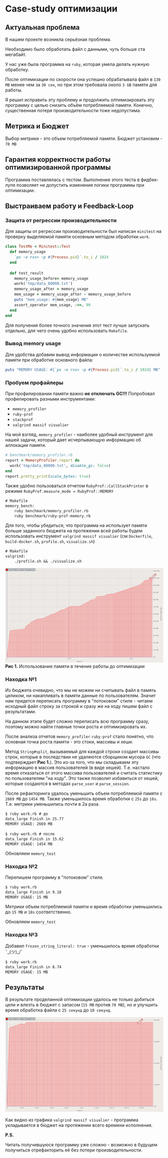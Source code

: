 # Case-study оптимизации

## Актуальная проблема
В нашем проекте возникла серьёзная проблема.

Необходимо было обработать файл с данными, чуть больше ста мегабайт.

У нас уже была программа на `ruby`, которая умела делать нужную обработку.

После оптимизации по скорости она успешно обрабатывала файл в `130 MB` менее чем за `30 сек`, но при этом требовала около `3 GB` памяти для работы.

Я решил исправить эту проблему и продолжить оптимизировать эту программу с целью снизить объём потребляемой памяти. Конечно, существенная потеря производительности тоже недопустима.

## Метрика и Бюджет
Выбор метрики - это объем потребляемой памяти. Бюджет установим - `70 MB`

## Гарантия корректности работы оптимизированной программы
Программа поставлялась с тестом. Выполнение этого теста в фидбек-лупе позволяет не допустить изменения логики программы при оптимизации.

## Выстраиваем работу и Feedback-Loop

### Защита от регрессии производительности
Для защиты от регрессии производительности был написан `minitest` на проверку выделяемой памяти основным методом обработки `work`.
```ruby
class TestMe < Minitest::Test
  def memory_usage
    `ps -o rss= -p #{Process.pid}`.to_i / 1024
  end

  def test_result
    memory_usage_before= memory_usage
    work('tmp/data_80000.txt')
    memory_usage_after = memory_usage
    mem_usage = memory_usage_after - memory_usage_before
    puts "mem_usage: #{mem_usage} MB"
    assert_operator mem_usage, :<=, 90
  end
end
```
Для получения более точного значения этот тест лучше запускать отдельно, для чего очень удобно использовать `Makefile`.

### Вывод memory usage  
Для удобства добавим вывод информации о количестве используемой памяти при обработке основного файла:
```ruby
puts "MEMORY USAGE: #{`ps -o rss= -p #{Process.pid}`.to_i / 1024} MB"
```

### Пробуем профайлеры
При профилировании памяти важно **не отключать GC!!!**
Попробовал профилировать разными инструментами:

* `memory_profiler`
* `ruby-prof`
* `stackprof`
* `valgrind massif visualier`

На мой взгляд, `memory_profiler` - наиболее удобный инструмент для нашей задачи, который дает исчерпывающую информацию об аллокации памяти.
```ruby
# benchmark/memory_profiler.rb
report = MemoryProfiler.report do
  work('tmp/data_80000.txt', disable_gc: false)
end
report.pretty_print(scale_bytes: true)
```

Также удобно пользоваться отчетом `RubyProf::CallStackPrinter` в режиме `RubyProf.measure_mode = RubyProf::MEMORY`

```
# Makefile
memory_bench:
	ruby benchmark/memory_profiler.rb
	ruby benchmark/ruby-prof-memory.rb
```

Для того, чтобы убедиться, что программа на использует памяти больше заданного бюджета на протяжении всей работы будем использовать инструмент `valgrind massif visualier` (см `Dockerfile`, `build-docker.sh`, `profile.sh`, `visualize.sh`)
```
# Makefile
valgrind:
	./profile.sh && ./visualize.sh
```
![img/1.png](img/1.png)
**Рис 1.** Использование памяти в течение работы до оптимизации

### Находка №1
Из бюджета очевидно, что мы не можем ни считывать файл в память целиком, ни накапливать в памяти данные по пользователям.
Значит нам придется переписать программу в "потоковом" стиле - читаем исходный файл строку за строкой и сразу же на ходу пишем файл с результатами.

На данном этапе будет сложно переписать всю программу сразу, поэтому можно найти главные точки роста и оптимизировать их.

После анализа отчетов `memory_profiler` `ruby-prof` стало понятно, что основная точка роста памяти - это стоки, массивы и хеши.

Метод `String#split`, вызываемый для каждой строки создает массивы строк, которые в последствии не удаляются сборщиком мусора `GC` (что подтверждает **Рис 1.**).
Это из-за того, что мы складываем эту информацию в массив пользователей (в виде хешей). Т.е. настало время отказаться от этого массива пользователей и считать статистику по пользователям "на ходу". Это также позволит избавиться от хешей, которые создаются в методах `parse_user` и `parse_session`.

После рефакторинга удалось уменьшить объем потребляемой памяти с `2669 MB` до `1454 MB`. Также уменьшилось время обработки с `25s` до `16s`. Т.е. метрики уменьшились почти в 2а раза.
```
$ ruby work.rb # до
data_large Finish in 25.77
MEMORY USAGE: 2669 MB

$ ruby work.rb # после
data_large Finish in 15.62
MEMORY USAGE: 1454 MB
```
Обновляем `memory_test`

### Находка №2
Перепишем программу в "потоковом" стиле.
```
$ ruby work.rb
data_large Finish in 9.18
MEMORY USAGE: 15 MB
```
Метрики объем потребляемой памяти и время обработки уменьшились до `15 MB` и `10s` соответственно.

Обновляем `memory_test`

### Находка №3
Добавил `frozen_string_literal: true` - уменьшилось время обработки ¯\_(ツ)_/¯
```
$ ruby work.rb
data_large Finish in 8.74
MEMORY USAGE: 15 MB
```

## Результаты
В результате проделанной оптимизации удалось не только добиться цели и влезть в бюджет с запасом (`15 MB` против `70 MB`), но и улучшить время обработка файла с `25 секунд` до `10 секунд`.

![img/2.png](img/2.png)

Как видно из графика `valgrind massif visualier` - программа укладывается в бюджет на протяжении всего времени исполнения.

**P.S.**

Читать получившуюся программу уже сложно - возможно в будущем получиться отрефакторить её без потери производительности.
